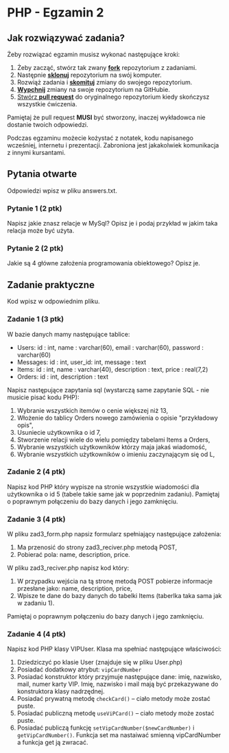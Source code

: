 # PHP - Egzamin 2

## Jak rozwiązywać zadania?

Żeby rozwiązać egzamin musisz wykonać następujące kroki:

1. Żeby zacząć, stwórz tak zwany [**fork**][forking] repozytorium z zadaniami.
2. Następnie [**sklonuj**][ref-clone] repozytorium na swój komputer.
3. Rozwiąż zadania i [**skomituj**][ref-commit] zmiany do swojego repozytorium.
4. [**Wypchnij**][ref-push] zmiany na swoje repozytorium na GitHubie.
5. [Stwórz **pull request**][pull-request] do oryginalnego repozytorium kiedy skończysz wszystkie ćwiczenia.

Pamiętaj że pull request **MUSI** być stworzony, inaczej wykładowca nie dostanie twoich odpowiedzi.

Podczas egzaminu możecie kożystać z notatek, kodu napisanego wcześniej, internetu i prezentacji. Zabroniona jest jakakolwiek komunikacja z innymi kursantami.

## Pytania otwarte
Odpowiedzi wpisz w pliku answers.txt.

### Pytanie 1 (2 ptk)
Napisz jakie znasz relacje w MySql? Opisz je i podaj przykład w jakim taka relacja może być użyta.

### Pytanie 2 (2 ptk)
Jakie są 4 główne założenia programowania obiektowego? Opisz je.

## Zadanie praktyczne
Kod wpisz w odpowiednim pliku.

### Zadanie 1 (3 ptk)
W bazie danych mamy następujące tablice:
* Users: id : int, name : varchar(60), email : varchar(60), password : varchar(60)
* Messages: id : int, user_id: int, message : text
* Items: id : int, name : varchar(40), description : text, price : real(7,2)
* Orders: id : int, description : text

Napisz następujące zapytania sql (wystarczą same zapytanie SQL - nie musicie pisać kodu PHP):

1. Wybranie wszystkich itemów o cenie większej niż 13,
2. Włożenie do tablicy Orders nowego zamówienia o opisie "przykładowy opis",
3. Usuniecie użytkownika o id 7,
4. Stworzenie relacji wiele do wielu pomiędzy tabelami Items a Orders,
5. Wybranie wszystkich użytkowników którzy maja jakaś wiadomość,
6. Wybranie wszystkich użytkowników o imieniu zaczynającym się od L,

### Zadanie 2 (4 ptk)
Napisz kod PHP który wypisze na stronie wszystkie wiadomości dla użytkownika o id 5 (tabele takie same jak w poprzednim zadaniu). Pamiętaj o poprawnym połączeniu do bazy danych i jego zamknięciu.

### Zadanie 3 (4 ptk)
W pliku zad3_form.php napsiz formularz spełniający następujące założenia:

1. Ma przenosić do strony zad3_reciver.php metodą POST,
2. Pobierać pola: name, description, price.

W pliku zad3_reciver.php napisz kod który:

1. W przypadku wejścia na tą stronę metodą POST pobierze informacje przesłane jako: name, description, price,
2. Wpisze te dane do bazy danych do tabelki Items (taberlka taka sama jak w zadaniu 1).

Pamiętaj o poprawnym połączeniu do bazy danych i jego zamknięciu.

### Zadanie 4 (4 ptk)
Napisz kod PHP klasy VIPUser. Klasa ma spełniać następujące właściwości: 

1. Dziedziczyć po klasie User (znajduje się w pliku User.php)
2. Posiadać dodatkowy atrybut: ```vipCardNumber```
3. Posiadać konstruktor który przyjmuje następujące dane: imię, nazwisko, mail, numer karty VIP. Imię, nazwisko i mail mają być przekazywane do konstruktora klasy nadrzędnej.
4. Posiadać prywatną metodę ```checkCard()``` – ciało metody może zostać puste.
5. Posiadać publiczną metodę ```useViPCard()``` – ciało metody może zostać puste.
6. Posiadać publiczą funkcję ```setVipCardNumber($newCardNumber)``` i ```getVipCardNumber()```. Funkcja set ma nastaiwać smienną vipCardNumber a funkcja get ją zwracać.
 

<!-- Links -->
[forking]: https://guides.github.com/activities/forking/
[ref-clone]: http://gitref.org/creating/#clone
[ref-commit]: http://gitref.org/basic/#commit
[ref-push]: http://gitref.org/remotes/#push
[ref-rand]: http://php.net/manual/pl/function.rand.php
[pull-request]: https://help.github.com/articles/creating-a-pull-request
